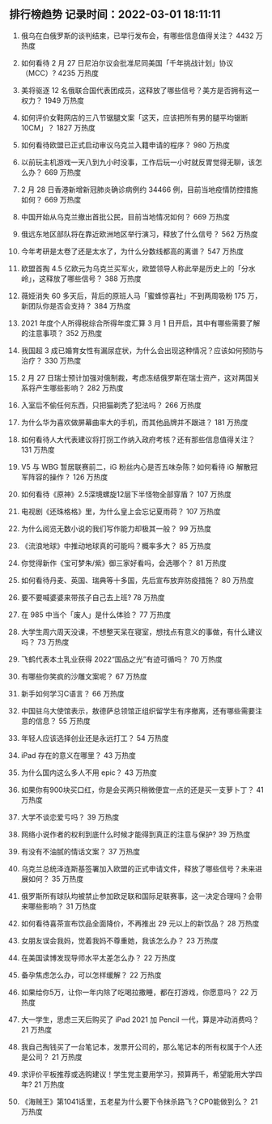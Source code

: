 
## 排行榜趋势 记录时间：2022-03-01 18:11:11
  
  1. 俄乌在白俄罗斯的谈判结束，已举行发布会，有哪些信息值得关注？ 4432 万热度
    
  2. 如何看待 2 月 27 日尼泊尔议会批准尼同美国「千年挑战计划」协议（MCC）? 4235 万热度
    
  3. 美将驱逐 12 名俄联合国代表团成员，这释放了哪些信号？美方是否拥有这一权力？ 1949 万热度
    
  4. 如何评价女鞋网店的三八节锯腿文案「这天，应该把所有男的腿平均锯断 10CM」？ 1827 万热度
    
  5. 如何看待欧盟已正式启动审议乌克兰入籍申请的程序？ 980 万热度
    
  6. 以前玩主机游戏一天八到九小时没事，工作后玩一小时就反胃觉得无聊，该怎么办？ 669 万热度
    
  7. 2 月 28 日香港新增新冠肺炎确诊病例约 34466 例，目前当地疫情防控措施如何？ 669 万热度
    
  8. 中国开始从乌克兰撤出首批公民，目前当地情况如何？ 669 万热度
    
  9. 俄远东地区部队将在靠近欧洲地区举行演习，释放了什么信号？ 562 万热度
    
  10. 今年考研是太卷了还是太水了，为什么分数线都高的离谱？ 547 万热度
    
  11. 欧盟首掏 4.5 亿欧元为乌克兰买军火，欧盟领导人称此举是历史上的「分水岭」，这释放了哪些信号？ 388 万热度
    
  12. 薇娅消失 60 多天后，背后的原班人马「蜜蜂惊喜社」不到两周吸粉 175 万，新团队你是否会支持？ 384 万热度
    
  13. 2021 年度个人所得税综合所得年度汇算 3 月 1 日开启，其中有哪些需要了解的注意事项？ 352 万热度
    
  14. 我国超 3 成已婚育女性有漏尿症状，为什么会出现这种情况？应该如何预防与治疗？ 330 万热度
    
  15. 2 月 27 日瑞士预计加强对俄制裁，考虑冻结俄罗斯在瑞士资产，这对两国关系将产生哪些影响？ 282 万热度
    
  16. 入室后不偷任何东西，只把猫剃秃了犯法吗？ 266 万热度
    
  17. 为什么华为喜欢做屏幕曲率大的手机，而其他品牌并不跟进？ 181 万热度
    
  18. 如何看待人大代表建议将打拐工作纳入政府考核？还有那些信息值得关注？ 131 万热度
    
  19. V5 与 WBG 暂居联赛前二，iG 粉丝内心是否五味杂陈？如何看待 iG 解散冠军阵容的操作？ 126 万热度
    
  20. 如何看待《原神》2.5深境螺旋12层下半怪物全部穿盾？ 107 万热度
    
  21. 电视剧《还珠格格》里，为什么皇上会忘记夏雨荷？ 107 万热度
    
  22. 为什么阅览无数小说的我们写作能力却极其一般？ 99 万热度
    
  23. 《流浪地球》中推动地球真的可能吗？概率多大？ 85 万热度
    
  24. 你觉得新作《宝可梦朱/紫》御三家好看吗，会选哪个？ 81 万热度
    
  25. 如何看待丹麦、英国、瑞典等十多国，先后宣布放弃防疫措施？ 80 万热度
    
  26. 要不要喊婆婆来带孩子自己去上班? 78 万热度
    
  27. 在 985 中当个「废人」是什么体验？ 77 万热度
    
  28. 大学生周六周天没课，不想整天呆在寝室，想找点有意义的事做，有什么建议吗？ 73 万热度
    
  29. 飞鹤代表本土乳业获得 2022“国品之光”有迹可循吗？ 70 万热度
    
  30. 有哪些你笑疯的沙雕文案呢？ 67 万热度
    
  31. 新手如何学习C语言？ 66 万热度
    
  32. 中国驻乌大使馆表示，敖德萨总领馆正组织留学生有序撤离，还有哪些需要注意的信息？ 55 万热度
    
  33. 年轻人应该选择创业还是永远打工？ 54 万热度
    
  34. iPad 存在的意义在哪里？ 43 万热度
    
  35. 为什么国内这么多人不用 epic？ 43 万热度
    
  36. 如果你有900块买口红，你是会买两只稍微便宜一点的还是买一支萝卜丁？ 41 万热度
    
  37. 大学不谈恋爱亏吗？ 39 万热度
    
  38. 网络小说作者的权利到底什么时候才能得到真正的注意与保护? 39 万热度
    
  39. 有没有不油腻的情话文案？ 37 万热度
    
  40. 乌克兰总统泽连斯基签署加入欧盟的正式申请文件，释放了哪些信号？未来进展如何？ 35 万热度
    
  41. 俄罗斯所有球队均被禁止参加欧足联和国际足联赛事，这一决定合理吗？会带来哪些影响？ 31 万热度
    
  42. 如何看待喜茶宣布饮品全面降价，不再推出 29 元以上的新饮品？ 28 万热度
    
  43. 女朋友误会我妈，觉着我妈不尊重她，我该怎么办？ 23 万热度
    
  44. 在美国读博发现导师水平太差怎么办？ 22 万热度
    
  45. 备孕焦虑怎么办，可以怎样缓解？ 22 万热度
    
  46. 如果给你5万，让你一年内除了吃喝拉撒睡，都在打游戏，你愿意吗？ 22 万热度
    
  47. 大一学生，思虑三天后购买了 iPad 2021 加 Pencil 一代，算是冲动消费吗？ 21 万热度
    
  48. 我自己掏钱买了一台笔记本，发票开公司的，那么笔记本的所有权属于个人还是公司？ 21 万热度
    
  49. 求评价平板推荐或选购建议！学生党主要用学习，预算两千，希望能用大学四年? 21 万热度
    
  50. 《海贼王》第1041话里，五老星为什么要下令抹杀路飞？CP0能做到么？ 21 万热度
    